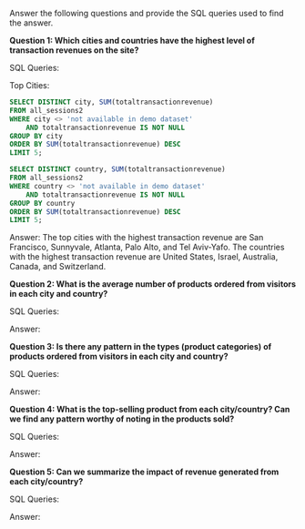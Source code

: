 Answer the following questions and provide the SQL queries used to find the answer.

    
**Question 1: Which cities and countries have the highest level of transaction revenues on the site?**


SQL Queries: 

Top Cities:

```SQL
SELECT DISTINCT city, SUM(totaltransactionrevenue)
FROM all_sessions2
WHERE city <> 'not available in demo dataset'
    AND totaltransactionrevenue IS NOT NULL
GROUP BY city
ORDER BY SUM(totaltransactionrevenue) DESC
LIMIT 5;
```


```SQL
SELECT DISTINCT country, SUM(totaltransactionrevenue)
FROM all_sessions2
WHERE country <> 'not available in demo dataset'
    AND totaltransactionrevenue IS NOT NULL
GROUP BY country
ORDER BY SUM(totaltransactionrevenue) DESC
LIMIT 5;
```



Answer: 
The top cities with the highest transaction revenue are San Francisco, Sunnyvale, Atlanta, Palo Alto, and Tel Aviv-Yafo. The countries with the highest transaction revenue are United States, Israel, Australia, Canada, and Switzerland.




**Question 2: What is the average number of products ordered from visitors in each city and country?**


SQL Queries:



Answer:





**Question 3: Is there any pattern in the types (product categories) of products ordered from visitors in each city and country?**


SQL Queries:



Answer:





**Question 4: What is the top-selling product from each city/country? Can we find any pattern worthy of noting in the products sold?**


SQL Queries:



Answer:





**Question 5: Can we summarize the impact of revenue generated from each city/country?**

SQL Queries:



Answer:







